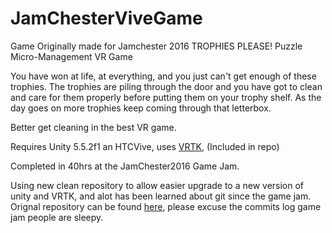 # JamChesterViveGame
Game Originally made for Jamchester 2016
TROPHIES PLEASE! Puzzle Micro-Management VR Game

You have won at life, at everything, and you just can't get enough of these trophies. The trophies are piling through the door and you have got to clean and care for them properly before putting them on your trophy shelf. As the day goes on more trophies keep coming through that letterbox.

Better get cleaning in the best VR game.

Requires Unity 5.5.2f1 an HTCVive, uses [VRTK](https://github.com/thestonefox/VRTK), (Included in repo)

Completed in 40hrs at the JamChester2016 Game Jam.

Using new clean repository to allow easier upgrade to a new version of unity and VRTK, and alot has been learned about git since the game jam. Orignal repository can be found [here](https://github.com/zecbmo/JamChester_Vive_Game/tree/master), please excuse the commits log game jam people are sleepy.

